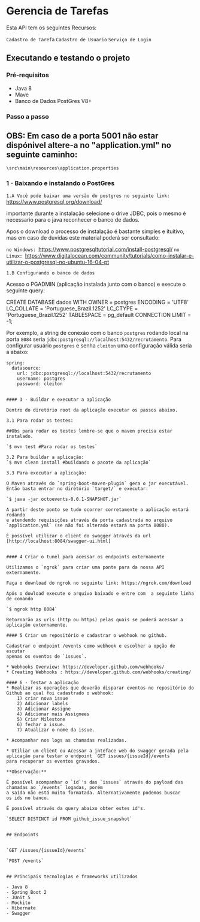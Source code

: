 # Gerencia de Tarefas

Esta API tem os seguintes Recursos: 

`Cadastro de Tarefa`
`Cadastro de Usuario`
`Serviço de Login`

## Executando e testando o projeto

### Pré-requisitos
* Java 8
* Mave
* Banco de Dados PostGres V8+
### Passo a passo
## OBS: Em caso de a porta 5001 não estar dispónivel altere-a no "application.yml" no seguinte caminho:
`\src\main\resources\application.properties`

### 1 - Baixando e instalando o PostGres

`1.A Você pode baixar uma versão do postgres no seguinte link:`
https://www.postgresql.org/download/

importante durante a instalação selecione o drive JDBC, pois o mesmo é necessario para o java reconhecer o banco de dados.

Apos o download o processo de instalação é bastante simples e ituitivo, mas em caso de duvidas este material poderá ser consultado: 

`no Windows: `https://www.postgresqltutorial.com/install-postgresql/
`no Linux: `https://www.digitalocean.com/community/tutorials/como-instalar-e-utilizar-o-postgresql-no-ubuntu-16-04-pt 

`1.B Configurando o banco de dados`

Acesso o PGADMIN (aplicação instalada junto com o banco) e execute o seguinte query:

CREATE DATABASE dados
    WITH 
    OWNER = postgres
    ENCODING = 'UTF8'
    LC_COLLATE = 'Portuguese_Brazil.1252'
    LC_CTYPE = 'Portuguese_Brazil.1252'
    TABLESPACE = pg_default
    CONNECTION LIMIT = -1;



Por exemplo, a string de conexão com o banco `postgres` rodando local na porta `8084`
seria `jdbc:postgresql://localhost:5432/recrutamento`. Para configurar usuário `postgres` e senha `cleiton` uma configuração
válida seria a abaixo:

```
spring:
  datasource:
    url: jdbc:postgresql://localhost:5432/recrutamento    
    username: postgres     
    password: cleiton


#### 3 - Buildar e executar a aplicação

Dentro do diretório root da aplicação executar os passos abaixo.

3.1 Para rodar os testes:

##Obs para rodar os testes lembre-se que o maven precisa estar instalado. 

`$ mvn test #Para rodar os testes`

3.2 Para buildar a aplicação:
`$ mvn clean install #buildando o pacote da aplicação`

3.3 Para executar a aplicação:

O Maven através do `spring-boot-maven-plugin` gera o jar executável.
Então basta entrar no diretório `target/` e executar:

`$ java -jar octoevents-0.0.1-SNAPSHOT.jar`

A partir deste ponto se tudo ocorrer corretamente a aplicação estará rodando 
e atendendo requisições através da porta cadastrada no arquivo `application.yml` (se não foi alterado estará na porta 8080).

É possível utilizar o client do swagger através da url [http://localhost:8084/swagger-ui.html]


#### 4 Criar o tunel para acessar os endpoints externamente

Utilizamos o `ngrok` para criar uma ponte para da nossa API externamente.

Faça o download do ngrok no seguinte link: https://ngrok.com/download 

Após o dowload execute o arquivo baixado e entre com  a seguinte linha de comando 

`$ ngrok http 8084` 

Retornarão as urls (http ou https) pelas quais se poderá acessar a aplicação externamente.

#### 5 Criar um repositório e cadastrar o webhook no github.

Cadastrar o endpoint /events como webhook e escolher a opção de escutar 
apenas os eventos de `issues`.

* Webhooks Overview: https://developer.github.com/webhooks/ 
* Creating Webhooks : https://developer.github.com/webhooks/creating/

#### 6 - Testar a aplicação
* Realizar as operações que deverão disparar eventos no repositório do Github ao qual foi cadastrado o webhook:
    1) criar nova issue
    2) Adicionar labels
    3) Adicionar Assigne
    4) Adicionar mais Assignees
    5) Criar Milestone
    6) fechar a issue.
    7) Atualizar o nome da issue.
    
* Acompanhar nos logs as chamadas realizadas.

* Utiliar um client ou Acessar a inteface web do swagger gerada pela aplicação para testar o endpoint `GET issues/{issueId}/events` 
para recuperar os eventos gravados.

**Observação:**

É possível acompanhar o `id`'s das `issues` através do payload das chamadas ao `/events` logadas, porém
a saída não está muito formatada. Alternativamente podemos buscar
os ids no banco.

É possível através da query abaixo obter estes id's.

`SELECT DISTINCT id FROM github_issue_snapshot`


## Endpoints 


`GET /issues/{issueId}/events`

`POST /events`


## Principais tecnologias e frameworks utilizados

- Java 8
- Spring Boot 2
- JUnit 5
- Mockito
- Hibernate
- Swagger
